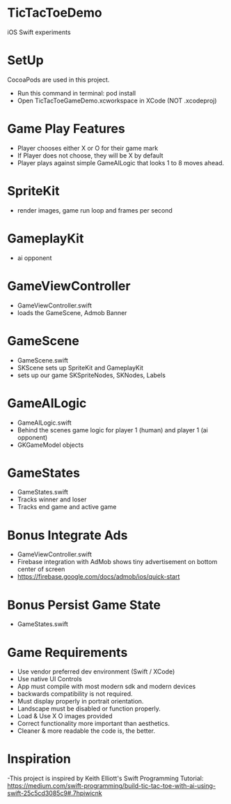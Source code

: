 # TicTacToeDemo
iOS Swift experiments

# SetUp #
CocoaPods are used in this project. 
- Run this command in terminal: pod install
- Open TicTacToeGameDemo.xcworkspace in XCode  (NOT .xcodeproj)

# Game Play Features #
- Player chooses either X or O for their game mark
- If Player does not choose, they will be X by default
- Player plays against simple GameAILogic that looks 1 to 8 moves ahead. 

# SpriteKit #
- render images, game run loop and frames per second

# GameplayKit #
- ai opponent

# GameViewController #
- GameViewController.swift
- loads the GameScene, Admob Banner

# GameScene #
- GameScene.swift
- SKScene sets up SpriteKit and GameplayKit 
- sets up our game SKSpriteNodes, SKNodes, Labels

# GameAILogic #
- GameAILogic.swift
- Behind the scenes game logic for player 1 (human) and player 1 (ai opponent)
- GKGameModel objects

# GameStates #
- GameStates.swift
- Tracks winner and loser
- Tracks end game and active game

# Bonus Integrate Ads #
- GameViewController.swift
- Firebase integration with AdMob shows tiny advertisement on bottom center of screen
- https://firebase.google.com/docs/admob/ios/quick-start

# Bonus Persist Game State #
- GameStates.swift


# Game Requirements #
- Use vendor preferred dev environment (Swift / XCode)
- Use native UI Controls
- App must compile with most modern sdk and modern devices
- backwards compatibility is not required.
- Must display properly in portrait orientation.
- Landscape must be disabled or function properly.
- Load & Use X O images provided
- Correct functionality more important than aesthetics.
- Cleaner & more readable the code is, the better.

# Inspiration #
-This project is inspired by Keith Elliott's Swift Programming Tutorial: 
https://medium.com/swift-programming/build-tic-tac-toe-with-ai-using-swift-25c5cd3085c9#.7hpiwicnk
